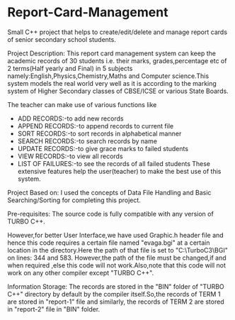 # Report-Card-Management
Small C++ project that helps to create/edit/delete and manage report cards of senior secondary school students.

Project Description: 
This report card management system can keep the academic records of 30 students i.e. their marks, grades,percentage etc of 2 terms(Half yearly and Final) 
in 5 subjects namely:English,Physics,Chemistry,Maths and Computer science.This system models the real world very well as it is according to the marking system of Higher Secondary 
classes of CBSE/ICSE or various State Boards.

The teacher can make use of various functions like
* ADD RECORDS:-to add new records
* APPEND RECORDS:-to append records to current file
* SORT RECORDS:-to sort records in alphabetical manner
* SEARCH RECORDS:-to search records by name
* UPDATE RECORDS:-to give grace marks to failed students
* VIEW RECORDS:-to view all records
* LIST OF FAILURES:-to see the records of all failed students
These extensive features help the user(teacher) to make the best use of this system.

Project Based on: 
I used the concepts of Data File Handling and Basic Searching/Sorting for completing this project.

Pre-requisites: 
The source code is fully compatible with any version of TURBO C++.

However,for better User Interface,we have used Graphic.h header file and hence this code requires a certain file named "evaga.bgi" at
a certain location in the directory.Here the path of that file is set to "C:\\TurboC3\\BGI" on lines: 344 and 583.
However,the path of the file must be changed,if and when required ,else this code will not work.Also,note that this code will not work
on any other compiler except "TURBO C++".

Information Storage: 
The records are stored in the "BIN" folder of "TURBO C++" directory by default by the compiler itself.So,the records of TERM 1 are stored in "report-1" file and similarly, the
records of TERM 2 are stored in "report-2" file in "BIN" folder.
